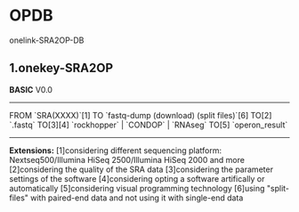 # OPDB
onelink-SRA2OP-DB

## 1.onekey-SRA2OP

<strong>BASIC</strong> V0.0
<hr>
FROM   
`SRA(XXXX)`[1]  
TO  
`fastq-dump (download) (split files)`[6]  
TO[2]  
`.fastq`  
TO[3][4]  
`rockhopper` | `CONDOP` | `RNAseg` 
TO[5]  
`operon_result`  
<hr>
<strong>Extensions:</strong>  
[1]considering different sequencing platform: Nextseq500/Illumina HiSeq 2500/Illumina HiSeq 2000 and more  
[2]considering the quality of the SRA data  
[3]considering the parameter settings of the software   
[4]considering opting a software artifically or automatically  
[5]considering visual programming technology  
[6]using "split-files" with paired-end data and not using it with single-end data  
